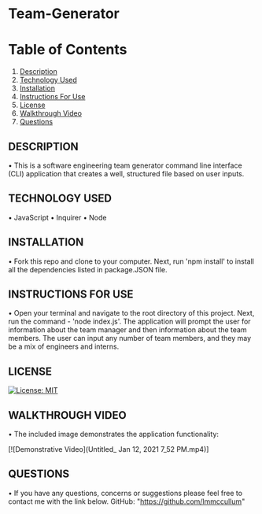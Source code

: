 # Team-Generator

# Table of Contents

  1. [Description](#Description)
  2. [Technology Used](#TechnologyUsed)
  3. [Installation](#Installation)
  4. [Instructions For Use](#InstructionsForUse)
  5. [License](#License)
  6. [Walkthrough Video](#WalkthroughVideo)
  7. [Questions](#Questions)

## DESCRIPTION
• This is a software engineering team generator command line interface (CLI) application that creates a well, structured file based on user inputs.  

## TECHNOLOGY USED
• JavaScript
• Inquirer
• Node

## INSTALLATION
• Fork this repo and clone to your computer. Next, run 'npm install' to install all the dependencies listed in package.JSON file.

## INSTRUCTIONS FOR USE
• Open your terminal and navigate to the root directory of this project. Next, run the command - 'node index.js'. The application will prompt the user for information about the team manager and then information about the team members. The user can input any number of team members, and they may be a mix of engineers and interns.

## LICENSE

[![License: MIT](https://img.shields.io/badge/License-MIT-yellow.svg)](https://opensource.org/licenses/MIT)

## WALKTHROUGH VIDEO
• The included image demonstrates the application functionality:

[![Demonstrative Video](Untitled_ Jan 12, 2021 7_52 PM.mp4)]

## QUESTIONS
• If you have any questions, concerns or suggestions please feel free to contact me with the link below.
GitHub: "https://github.com/lmmccullum"
